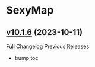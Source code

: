 # SexyMap

## [v10.1.6](https://github.com/funkydude/SexyMap/tree/v10.1.6) (2023-10-11)
[Full Changelog](https://github.com/funkydude/SexyMap/compare/v10.1.5...v10.1.6) [Previous Releases](https://github.com/funkydude/SexyMap/releases)

- bump toc  
